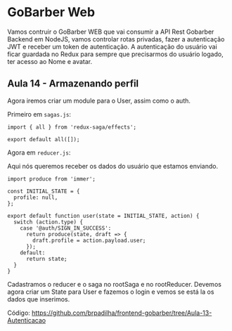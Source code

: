 # GoBarber Web

Vamos contruir o GoBarber WEB que vai consumir a API Rest Gobarber Backend em NodeJS, vamos controlar rotas privadas, fazer a autenticação JWT e receber um token de autenticação. A autenticação do usuário vai ficar guardada no Redux para sempre que precisarmos do usuário logado, ter acesso ao Nome e avatar.

## Aula 14 - Armazenando perfil

Agora iremos criar um module para o User, assim como o auth.

Primeiro em `sagas.js`:

```
import { all } from 'redux-saga/effects';

export default all([]);
```

Agora em `reducer.js`:

Aqui nós queremos receber os dados do usuário que estamos enviando.

```
import produce from 'immer';

const INITIAL_STATE = {
  profile: null,
};

export default function user(state = INITIAL_STATE, action) {
  switch (action.type) {
    case '@auth/SIGN_IN_SUCCESS':
      return produce(state, draft => {
        draft.profile = action.payload.user;
      });
    default:
      return state;
  }
}

```

Cadastramos o reducer e o saga no rootSaga e no rootReducer. Devemos agora criar um State para User e fazemos o login e vemos se está la os dados que inserimos.

Código: https://github.com/brpadilha/frontend-gobarber/tree/Aula-13-Autenticacao
